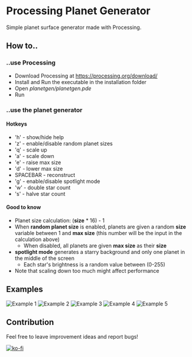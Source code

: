 # Processing Planet Generator

Simple planet surface generator made with Processing.

## How to..

### ..use Processing

* Download Processing at https://processing.org/download/
* Install and Run the executable in the installation folder
* Open *planetgen/planetgen.pde*
* Run

### ..use the planet generator

#### Hotkeys

* 'h' - show/hide help
* 'z' - enable/disable random planet sizes
* 'q' - scale up
* 'a' - scale down
* 'e' - raise max size
* 'd' - lower max size
* SPACEBAR - reconstruct
* 'g' - enable/disable spotlight mode
* 'w' - double star count
* 's' - halve star count

#### Good to know

* Planet size calculation: (**size** * 16) - 1
* When **random planet size** is enabled, planets are given a random **size** variable between 1 and **max size** (this number will be the input in the calculation above)
  * When disabled, all planets are given **max size** as their **size**
* **spotlight mode** generates a starry background and only one planet in the middle of the screen
  * Each star's brightness is a random value between (0-255)
* Note that scaling down too much might affect performance

## Examples
![Example 1](https://raw.githubusercontent.com/atka66/processing-planetgen/master/img/pl6.PNG)
![Example 2](https://raw.githubusercontent.com/atka66/processing-planetgen/master/img/pl2.PNG)
![Example 3](https://raw.githubusercontent.com/atka66/processing-planetgen/master/img/pl3.PNG)
![Example 4](https://raw.githubusercontent.com/atka66/processing-planetgen/master/img/pl4.PNG)
![Example 5](https://raw.githubusercontent.com/atka66/processing-planetgen/master/img/pl5.PNG)

## Contribution

Feel free to leave improvement ideas and report bugs!

[![ko-fi](https://www.ko-fi.com/img/githubbutton_sm.svg)](https://ko-fi.com/G2G31H1IJ)
